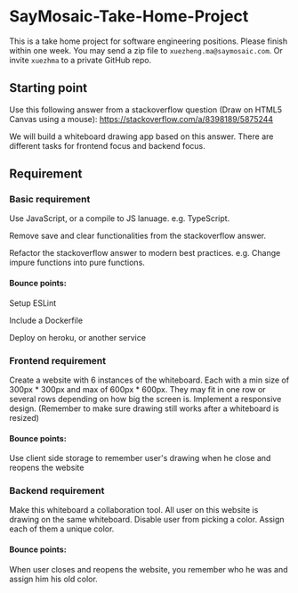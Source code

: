# SayMosaic-Take-Home-Project
This is a take home project for software engineering positions. Please finish within one week. You may send a zip file to `xuezheng.ma@saymosaic.com`. Or invite `xuezhma` to a private GitHub repo.

## Starting point
Use this following answer from a stackoverflow question (Draw on HTML5 Canvas using a mouse):
https://stackoverflow.com/a/8398189/5875244

We will build a whiteboard drawing app based on this answer. There are different tasks for frontend focus and backend focus.

## Requirement

### Basic requirement

Use JavaScript, or a compile to JS lanuage. e.g. TypeScript.

Remove save and clear functionalities from the stackoverflow answer.

Refactor the stackoverflow answer to modern best practices. e.g. Change impure functions into pure functions.

#### Bounce points:
Setup ESLint

Include a Dockerfile

Deploy on heroku, or another service


### Frontend requirement

Create a website with 6 instances of the whiteboard. Each with a min size of 300px * 300px and max of 600px * 600px. They may fit in one row or several rows depending on how big the screen is. Implement a responsive design. (Remember to make sure drawing still works after a whiteboard is resized)

#### Bounce points:

Use client side storage to remember user's drawing when he close and reopens the website


### Backend requirement

Make this whiteboard a collaboration tool. All user on this website is drawing on the same whiteboard. Disable user from picking a color. Assign each of them a unique color.

#### Bounce points:

When user closes and reopens the website, you remember who he was and assign him his old color.